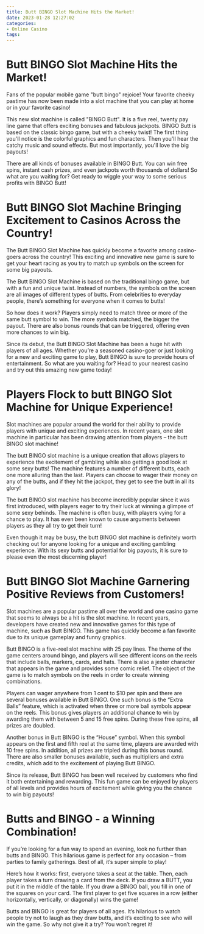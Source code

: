 ```yaml
---
title: Butt BINGO Slot Machine Hits the Market!
date: 2023-01-28 12:27:02
categories:
- Online Casino
tags:
---
```



#  Butt BINGO Slot Machine Hits the Market!

Fans of the popular mobile game "butt bingo" rejoice! Your favorite cheeky pastime has now been made into a slot machine that you can play at home or in your favorite casino!

This new slot machine is called "BINGO Butt". It is a five reel, twenty pay line game that offers exciting bonuses and fabulous jackpots. BINGO Butt is based on the classic bingo game, but with a cheeky twist! The first thing you'll notice is the colorful graphics and fun characters. Then you'll hear the catchy music and sound effects. But most importantly, you'll love the big payouts!

There are all kinds of bonuses available in BINGO Butt. You can win free spins, instant cash prizes, and even jackpots worth thousands of dollars! So what are you waiting for? Get ready to wiggle your way to some serious profits with BINGO Butt!

#  Butt BINGO Slot Machine Bringing Excitement to Casinos Across the Country!

The Butt BINGO Slot Machine has quickly become a favorite among casino-goers across the country! This exciting and innovative new game is sure to get your heart racing as you try to match up symbols on the screen for some big payouts.

The Butt BINGO Slot Machine is based on the traditional bingo game, but with a fun and unique twist. Instead of numbers, the symbols on the screen are all images of different types of butts. From celebrities to everyday people, there’s something for everyone when it comes to butts!

So how does it work? Players simply need to match three or more of the same butt symbol to win. The more symbols matched, the bigger the payout. There are also bonus rounds that can be triggered, offering even more chances to win big.

Since its debut, the Butt BINGO Slot Machine has been a huge hit with players of all ages. Whether you’re a seasoned casino-goer or just looking for a new and exciting game to play, Butt BINGO is sure to provide hours of entertainment. So what are you waiting for? Head to your nearest casino and try out this amazing new game today!

#  Players Flock to butt BINGO Slot Machine for Unique Experience!

Slot machines are popular around the world for their ability to provide players with unique and exciting experiences. In recent years, one slot machine in particular has been drawing attention from players – the butt BINGO slot machine!

The butt BINGO slot machine is a unique creation that allows players to experience the excitement of gambling while also getting a good look at some sexy butts! The machine features a number of different butts, each one more alluring than the last. Players can choose to wager their money on any of the butts, and if they hit the jackpot, they get to see the butt in all its glory!

The butt BINGO slot machine has become incredibly popular since it was first introduced, with players eager to try their luck at winning a glimpse of some sexy behinds. The machine is often busy, with players vying for a chance to play. It has even been known to cause arguments between players as they all try to get their turn!

Even though it may be busy, the butt BINGO slot machine is definitely worth checking out for anyone looking for a unique and exciting gambling experience. With its sexy butts and potential for big payouts, it is sure to please even the most discerning player!

#  Butt BINGO Slot Machine Garnering Positive Reviews from Customers!

Slot machines are a popular pastime all over the world and one casino game that seems to always be a hit is the slot machine. In recent years, developers have created new and innovative games for this type of machine, such as Butt BINGO. This game has quickly become a fan favorite due to its unique gameplay and funny graphics.

Butt BINGO is a five-reel slot machine with 25 pay lines. The theme of the game centers around bingo, and players will see different icons on the reels that include balls, markers, cards, and hats. There is also a jester character that appears in the game and provides some comic relief. The object of the game is to match symbols on the reels in order to create winning combinations.

Players can wager anywhere from 1 cent to $10 per spin and there are several bonuses available in Butt BINGO. One such bonus is the “Extra Balls” feature, which is activated when three or more ball symbols appear on the reels. This bonus gives players an additional chance to win by awarding them with between 5 and 15 free spins. During these free spins, all prizes are doubled.

Another bonus in Butt BINGO is the “House” symbol. When this symbol appears on the first and fifth reel at the same time, players are awarded with 10 free spins. In addition, all prizes are tripled during this bonus round. There are also smaller bonuses available, such as multipliers and extra credits, which add to the excitement of playing Butt BINGO.

Since its release, Butt BINGO has been well received by customers who find it both entertaining and rewarding. This fun game can be enjoyed by players of all levels and provides hours of excitement while giving you the chance to win big payouts!

#  Butts and BINGO - a Winning Combination!

If you’re looking for a fun way to spend an evening, look no further than butts and BINGO. This hilarious game is perfect for any occasion – from parties to family gatherings. Best of all, it’s super simple to play!

Here’s how it works: first, everyone takes a seat at the table. Then, each player takes a turn drawing a card from the deck. If you draw a BUTT, you put it in the middle of the table. If you draw a BINGO ball, you fill in one of the squares on your card. The first player to get five squares in a row (either horizontally, vertically, or diagonally) wins the game!

Butts and BINGO is great for players of all ages. It’s hilarious to watch people try not to laugh as they draw butts, and it’s exciting to see who will win the game. So why not give it a try? You won’t regret it!